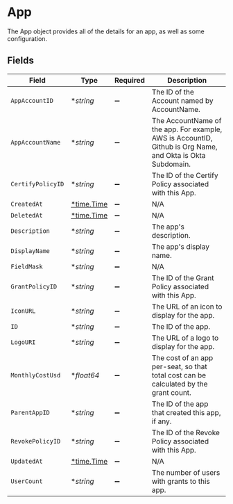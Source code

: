 # App

 The App object provides all of the details for an app, as well as some configuration.



## Fields

| Field                                                                                                        | Type                                                                                                         | Required                                                                                                     | Description                                                                                                  |
| ------------------------------------------------------------------------------------------------------------ | ------------------------------------------------------------------------------------------------------------ | ------------------------------------------------------------------------------------------------------------ | ------------------------------------------------------------------------------------------------------------ |
| `AppAccountID`                                                                                               | **string*                                                                                                    | :heavy_minus_sign:                                                                                           |  The ID of the Account named by AccountName.<br/>                                                            |
| `AppAccountName`                                                                                             | **string*                                                                                                    | :heavy_minus_sign:                                                                                           |  The AccountName of the app. For example, AWS is AccountID, Github is Org Name, and Okta is Okta Subdomain.<br/> |
| `CertifyPolicyID`                                                                                            | **string*                                                                                                    | :heavy_minus_sign:                                                                                           |  The ID of the Certify Policy associated with this App.<br/>                                                 |
| `CreatedAt`                                                                                                  | [*time.Time](https://pkg.go.dev/time#Time)                                                                   | :heavy_minus_sign:                                                                                           | N/A                                                                                                          |
| `DeletedAt`                                                                                                  | [*time.Time](https://pkg.go.dev/time#Time)                                                                   | :heavy_minus_sign:                                                                                           | N/A                                                                                                          |
| `Description`                                                                                                | **string*                                                                                                    | :heavy_minus_sign:                                                                                           |  The app's description.<br/>                                                                                 |
| `DisplayName`                                                                                                | **string*                                                                                                    | :heavy_minus_sign:                                                                                           |  The app's display name.<br/>                                                                                |
| `FieldMask`                                                                                                  | **string*                                                                                                    | :heavy_minus_sign:                                                                                           | N/A                                                                                                          |
| `GrantPolicyID`                                                                                              | **string*                                                                                                    | :heavy_minus_sign:                                                                                           |  The ID of the Grant Policy associated with this App.<br/>                                                   |
| `IconURL`                                                                                                    | **string*                                                                                                    | :heavy_minus_sign:                                                                                           |  The URL of an icon to display for the app.<br/>                                                             |
| `ID`                                                                                                         | **string*                                                                                                    | :heavy_minus_sign:                                                                                           |  The ID of the app.<br/>                                                                                     |
| `LogoURI`                                                                                                    | **string*                                                                                                    | :heavy_minus_sign:                                                                                           |  The URL of a logo to display for the app.<br/>                                                              |
| `MonthlyCostUsd`                                                                                             | **float64*                                                                                                   | :heavy_minus_sign:                                                                                           |  The cost of an app per-seat, so that total cost can be calculated by the grant count.<br/>                  |
| `ParentAppID`                                                                                                | **string*                                                                                                    | :heavy_minus_sign:                                                                                           |  The ID of the app that created this app, if any.<br/>                                                       |
| `RevokePolicyID`                                                                                             | **string*                                                                                                    | :heavy_minus_sign:                                                                                           |  The ID of the Revoke Policy associated with this App.<br/>                                                  |
| `UpdatedAt`                                                                                                  | [*time.Time](https://pkg.go.dev/time#Time)                                                                   | :heavy_minus_sign:                                                                                           | N/A                                                                                                          |
| `UserCount`                                                                                                  | **string*                                                                                                    | :heavy_minus_sign:                                                                                           |  The number of users with grants to this app.<br/>                                                           |